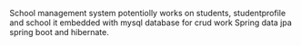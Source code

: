 School management system 
potentiolly works on students, studentprofile and school
it embedded with mysql database for crud work 
Spring data jpa spring boot and hibernate.
